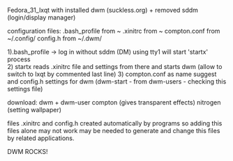 Fedora_31_lxqt with installed dwm (suckless.org) + removed sddm (login/display manager)

configuration files:
.bash_profile from ~
.xinitrc  from ~
compton.conf from ~/.config/
config.h from ~/.dwm/


1).bash_profile -> log in without sddm (DM) using tty1 will start 'startx' process  
2) startx reads .xinitrc file and settings from there and starts dwm (allow to switch to lxqt by commented last line)
3) compton.conf as name suggest and config.h settings for dwm (dwm-start - from dwm-users - checking this settings file)


download: 
dwm + dwm-user
compton (gives transparent effects) 
nitrogen (setting wallpaper)

files .xinitrc and config.h created automatically by programs so adding this files alone may not work
may be needed to generate and change this files by related applications.

DWM ROCKS!
